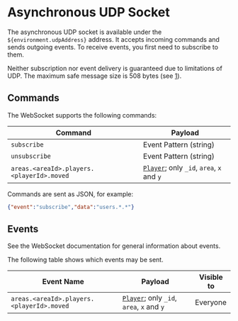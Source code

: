 # Asynchronous UDP Socket

The asynchronous UDP socket is available under the `${environment.udpAddress}` address.
It accepts incoming commands and sends outgoing events.
To receive events, you first need to subscribe to them.

Neither subscription nor event delivery is guaranteed due to limitations of UDP.
The maximum safe message size is 508 bytes (see [1]).

## Commands

The WebSocket supports the following commands:

| Command                                   | Payload                                                    |
|-------------------------------------------|------------------------------------------------------------|
| `subscribe`                               | Event Pattern (string)                                     |
| `unsubscribe`                             | Event Pattern (string)                                     |
| `areas.<areaId>.players.<playerId>.moved` | [`Player`](#model-Player); only `_id`, `area`, `x` and `y` |

Commands are sent as JSON, for example:

```json
{"event":"subscribe","data":"users.*.*"}
```

## Events

See the WebSocket documentation for general information about events.

The following table shows which events may be sent.
<!-- Some events are only visible to certain users for privacy reasons. -->

| Event Name                                | Payload                                                    | Visible to |
|-------------------------------------------|------------------------------------------------------------|------------|
| `areas.<areaId>.players.<playerId>.moved` | [`Player`](#model-Player); only `_id`, `area`, `x` and `y` | Everyone   |

[1]: https://stackoverflow.com/a/1099359/4138801
